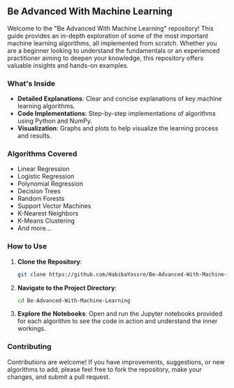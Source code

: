 ## Be Advanced With Machine Learning

Welcome to the "Be Advanced With Machine Learning" repository! This guide provides an in-depth exploration of some of the most important machine learning algorithms, all implemented from scratch. Whether you are a beginner looking to understand the fundamentals or an experienced practitioner aiming to deepen your knowledge, this repository offers valuable insights and hands-on examples.

### What's Inside

- **Detailed Explanations**: Clear and concise explanations of key machine learning algorithms.
- **Code Implementations**: Step-by-step implementations of algorithms using Python and NumPy.
- **Visualization**: Graphs and plots to help visualize the learning process and results.

### Algorithms Covered

- Linear Regression
- Logistic Regression
- Polynomial Regression
- Decision Trees
- Random Forests
- Support Vector Machines
- K-Nearest Neighbors
- K-Means Clustering
- And more...

### How to Use

1. **Clone the Repository**:
    ```sh
    git clone https://github.com/HabibaYossre/Be-Advanced-With-Machine-Learning.git
    ```
2. **Navigate to the Project Directory**:
    ```sh
    cd Be-Advanced-With-Machine-Learning
    ```
3. **Explore the Notebooks**: Open and run the Jupyter notebooks provided for each algorithm to see the code in action and understand the inner workings.

### Contributing

Contributions are welcome! If you have improvements, suggestions, or new algorithms to add, please feel free to fork the repository, make your changes, and submit a pull request.

